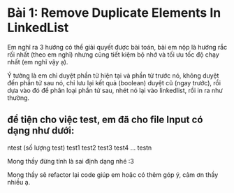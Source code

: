 # Bài 1: Remove Duplicate Elements In LinkedList

Em nghĩ ra 3 hướng có thể giải quyết được bài toán, bài em nộp là hướng rắc rối nhất (theo em nghĩ) nhưng cũng tiết kiệm bộ nhớ và tối ưu tốc độ chạy nhất (em nghĩ vậy ạ).

Ý tưởng là em chỉ duyệt phần tử hiện tại và phần tử trước nó, không duyệt đến phần tử sau nó, chỉ lưu lại kết quả (boolean) duyệt cũ  (ngay trước), rồi dựa vào đó để phân loại phần tử sau, nhét nó lại vào linkedlist, rồi in ra như thường.

## để tiện cho việc test, em đã cho file Input có dạng như dưới:
ntest (số lượng test)
test1
test2 
test3 
test4
...
testn

Mong thầy đừng tính là sai định dạng nhé :3

Mong thầy sẽ refactor lại code giúp em hoặc có thêm góp ý, cảm ơn thầy nhiều ạ.
